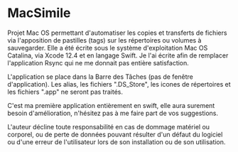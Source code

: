 # MacSimile
Projet Mac OS permettant d'automatiser les copies et transferts de fichiers via l'apposition de pastilles (tags) sur les répertoires ou volumes à sauvegarder.
Elle a été écrite sous le système d'exploitation Mac OS Catalina, via Xcode 12.4 et en langage Swift.
Je l'ai écrite afin de remplacer l'application Rsync qui ne me donnait pas entière satisfaction.

L'application se place dans la Barre des Tâches (pas de fenêtre d'application).
Les alias, les fichiers ".DS_Store", les icones de répertoires et les fichiers ".app" ne seront pas traités.

C'est ma première application entièrement en swift, elle aura surement besoin d'amélioration, n'hésitez pas à me faire part de vos suggestions.

L'auteur décline toute responsabilité en cas de dommage matériel ou corporel, ou de perte de données pouvant résulter d'un défaut du logiciel ou d'une erreur de l'utilisateur lors de son installation ou de son utilisation.
